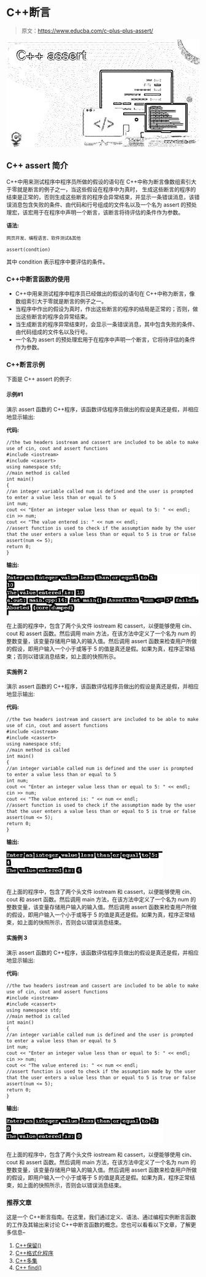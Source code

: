 # C++断言

> 原文：<https://www.educba.com/c-plus-plus-assert/>

![C++ assert](img/4bc426758690a23cb282c390cd05cb43.png)



## C++ assert 简介

C++中用来测试程序中程序员所做的假设的语句在 C++中称为断言像数组索引大于零就是断言的例子之一，当这些假设在程序中为真时， 生成这些断言的程序的结束是正常的，否则生成这些断言的程序会异常结束，并显示一条错误消息，该错误消息包含失败的条件、由代码和行号组成的文件名以及一个名为 assert 的预处理宏，该宏用于在程序中声明一个断言，该断言将待评估的条件作为参数。

**语法:**

<small>网页开发、编程语言、软件测试&其他</small>

```
assert(condtion)
```

其中 condition 表示程序中要评估的条件。

### C++中断言函数的使用

*   C++中用来测试程序中程序员已经做出的假设的语句在 C++中称为断言，像数组索引大于零就是断言的例子之一。
*   当程序中作出的假设为真时，作出这些断言的程序的结局是正常的；否则，做出这些断言的程序会异常结束。
*   当生成断言的程序异常结束时，会显示一条错误消息，其中包含失败的条件、由代码组成的文件名以及行号。
*   一个名为 assert 的预处理宏用于在程序中声明一个断言，它将待评估的条件作为参数。

### C++断言示例

下面是 C++ assert 的例子:

#### 示例#1

演示 assert 函数的 C++程序，该函数评估程序员做出的假设是真还是假，并相应地显示输出:

**代码:**

```
//the two headers iostream and cassert are included to be able to make use of cin, cout and assert functions
#include <iostream>
#include <cassert>
using namespace std;
//main method is called
int main()
{
//an integer variable called num is defined and the user is prompted to enter a value less than or equal to 5
int num;
cout << "Enter an integer value less than or equal to 5: " << endl;
cin >> num;
cout << "The value entered is: " << num << endl;
//assert function is used to check if the assumption made by the user that the user enters a value less than or equal to 5 is true or false
assert(num <= 5);
return 0;
}
```

**输出:**

![C++ assert output 1](img/2d0552605b106b56bdaae48d63d04e08.png)



在上面的程序中，包含了两个头文件 iostream 和 cassert，以便能够使用 cin、cout 和 assert 函数。然后调用 main 方法，在该方法中定义了一个名为 num 的整数变量，该变量存储用户输入的输入值。然后调用 assert 函数来检查用户所做的假设，即用户输入一个小于或等于 5 的值是真还是假。如果为真，程序正常结束；否则以错误消息结束，如上面的快照所示。

#### 实施例 2

演示 assert 函数的 C++程序，该函数评估程序员做出的假设是真还是假，并相应地显示输出:

**代码:**

```
//the two headers iostream and cassert are included to be able to make use of cin, cout and assert functions
#include <iostream>
#include <cassert>
using namespace std;
//main method is called
int main()
{
//an integer variable called num is defined and the user is prompted to enter a value less than or equal to 5
int num;
cout << "Enter an integer value less than or equal to 5: " << endl;
cin >> num;
cout << "The value entered is: " << num << endl;
//assert function is used to check if the assumption made by the user that the user enters a value less than or equal to 5 is true or false
assert(num <= 5);
return 0;
}
```

**输出:**

![C++ assert output 2](img/6dc98340c2138449905c0092f0d93b72.png)



在上面的程序中，包含了两个头文件 iostream 和 cassert，以便能够使用 cin、cout 和 assert 函数。然后调用 main 方法，在该方法中定义了一个名为 num 的整数变量，该变量存储用户输入的输入值。然后调用 assert 函数来检查用户所做的假设，即用户输入一个小于或等于 5 的值是真还是假。如果为真，程序正常结束，如上面的快照所示，否则会以错误消息结束。

#### 实施例 3

演示 assert 函数的 C++程序，该函数评估程序员做出的假设是真还是假，并相应地显示输出:

**代码:**

```
//the two headers iostream and cassert are included to be able to make use of cin, cout and assert functions
#include <iostream>
#include <cassert>
using namespace std;
//main method is called
int main()
{
//an integer variable called num is defined and the user is prompted to enter a value less than or equal to 5
int num;
cout << "Enter an integer value less than or equal to 5: " << endl;
cin >> num;
cout << "The value entered is: " << num << endl;
//assert function is used to check if the assumption made by the user that the user enters a value less than or equal to 5 is true or false
assert(num <= 5);
return 0;
}
```

**输出:**

![output 3](img/fd8ffe007c2411335eb453fb85163b4d.png)



在上面的程序中，包含了两个头文件 iostream 和 cassert，以便能够使用 cin、cout 和 assert 函数。然后调用 main 方法，在该方法中定义了一个名为 num 的整数变量，该变量存储用户输入的输入值。然后调用 assert 函数来检查用户所做的假设，即用户输入一个小于或等于 5 的值是真还是假。如果为真，程序正常结束，如上面的快照所示，否则会以错误消息结束。

### 推荐文章

这是一个 C++断言指南。在这里，我们通过定义、语法、通过编程实例断言函数的工作及其输出来讨论 C++中断言函数的概念。您也可以看看以下文章，了解更多信息–

1.  [C++保留()](https://www.educba.com/c-plus-plus-reserve/)
2.  [C++格式化程序](https://www.educba.com/c-plus-plus-formatter/)
3.  [C++多集](https://www.educba.com/c-plus-plus-multiset/)
4.  [C++ find()](https://www.educba.com/c-plus-plus-find/)





